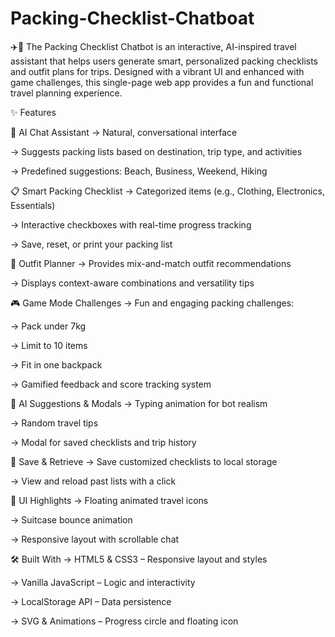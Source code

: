 # Packing-Checklist-Chatboat
✈️🧳 The Packing Checklist Chatbot is an interactive, AI-inspired travel assistant that helps users generate smart, personalized packing checklists and outfit plans for trips. Designed with a vibrant UI and enhanced with game challenges, this single-page web app provides a fun and functional travel planning experience.


✨ Features

🤖 AI Chat Assistant
→ Natural, conversational interface

→ Suggests packing lists based on destination, trip type, and activities

→ Predefined suggestions: Beach, Business, Weekend, Hiking

📋 Smart Packing Checklist
→ Categorized items (e.g., Clothing, Electronics, Essentials)

→ Interactive checkboxes with real-time progress tracking

→ Save, reset, or print your packing list

👗 Outfit Planner
→ Provides mix-and-match outfit recommendations

→ Displays context-aware combinations and versatility tips

🎮 Game Mode Challenges
→ Fun and engaging packing challenges:

→ Pack under 7kg

→ Limit to 10 items

→ Fit in one backpack

→ Gamified feedback and score tracking system

🧠 AI Suggestions & Modals
→ Typing animation for bot realism

→ Random travel tips

→ Modal for saved checklists and trip history

💾 Save & Retrieve
→ Save customized checklists to local storage

→ View and reload past lists with a click

🎨 UI Highlights
→ Floating animated travel icons

→ Suitcase bounce animation

→ Responsive layout with scrollable chat

🛠️ Built With
→ HTML5 & CSS3 – Responsive layout and styles

→ Vanilla JavaScript – Logic and interactivity

→ LocalStorage API – Data persistence

→ SVG & Animations – Progress circle and floating icon
